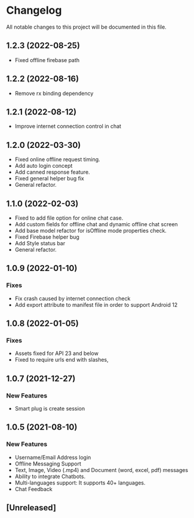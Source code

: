 # Changelog
All notable changes to this project will be documented in this file.

## 1.2.3 (2022-08-25)
- Fixed offline firebase path

## 1.2.2 (2022-08-16)
- Remove rx binding dependency

## 1.2.1 (2022-08-12)
- Improve internet connection control in chat

## 1.2.0 (2022-03-30)
- Fixed online offline request timing.
- Add auto login concept
- Add canned response feature.
- Fixed general helper bug fix
- General refactor.


## 1.1.0 (2022-02-03)
- Fixed to add file option for online chat case.
- Add custom fields for offline chat and dynamic offline chat screen
- Add base model refactor for isOffline mode properties check.
- Fixed Firebase helper bug
- Add Style status bar 
- General refactor.

## 1.0.9 (2022-01-10)
### Fixes
- Fix crash caused by internet connection check
- Add export attribute to manifest file in order to support Android 12

## 1.0.8 (2022-01-05)
### Fixes
- Assets fixed for API 23 and below
- Fixed to require urls end with slashes,

## 1.0.7 (2021-12-27)
### New Features
- Smart plug is create session

## 1.0.5 (2021-08-10)
### New Features
 - Username/Email Address login
 - Offline Messaging Support
 - Text, Image, Video (.mp4) and Document (word, excel, pdf) messages
 - Ability to integrate Chatbots.
 - Multi-languages support: It supports 40+ languages.
 - Chat Feedback

## [Unreleased]
